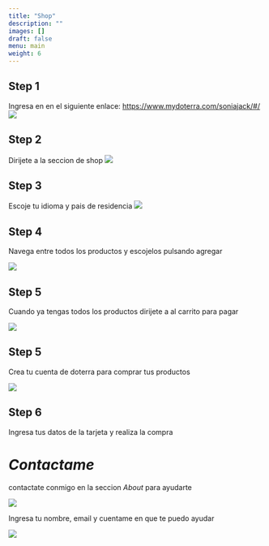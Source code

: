 ```yaml
---
title: "Shop"
description: ""
images: []
draft: false
menu: main
weight: 6
---
```


## Step 1

Ingresa en en el siguiente enlace: https://www.mydoterra.com/soniajack/#/
![](/images/myDoterraHome.png)

## Step 2

Dirijete a la seccion de shop 
![](/images/doterraShop.png)

## Step 3

Escoje tu idioma y pais de residencia
![](/images/myDoterra2.png)

## Step 4
Navega entre todos los productos y escojelos pulsando agregar 

![](/images/agregar.png)


## Step 5
Cuando ya tengas todos los productos dirijete a al carrito para pagar

![](/images/carrito.png)

## Step 5
Crea tu cuenta de doterra para comprar tus productos

![](/images/cuenta.png)

## Step 6
Ingresa tus datos de la tarjeta y realiza la compra

# *Contactame*

contactate conmigo en la seccion *About* para ayudarte

![](/images/contact.png)

Ingresa tu nombre, email y cuentame en que te puedo ayudar 

 ![](/images/contact2.png)

